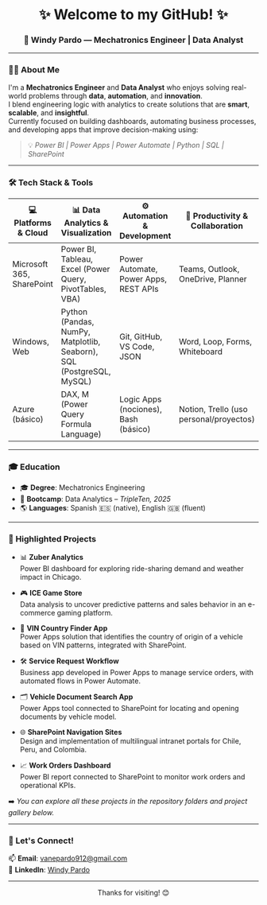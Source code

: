 <h1 align="center">✨ Welcome to my GitHub! ✨</h1>
<h3 align="center">🧠 Windy Pardo — Mechatronics Engineer | Data Analyst</h3>

---

### 👩‍💻 About Me

I'm a **Mechatronics Engineer** and **Data Analyst** who enjoys solving real-world problems through **data**, **automation**, and **innovation**.  
I blend engineering logic with analytics to create solutions that are **smart**, **scalable**, and **insightful**.  
Currently focused on building dashboards, automating business processes, and developing apps that improve decision-making using:

> 💡 _Power BI | Power Apps | Power Automate | Python | SQL | SharePoint_

---

### 🛠️ Tech Stack & Tools

| 💻 Platforms & Cloud         | 📊 Data Analytics & Visualization                            | ⚙️ Automation & Development           | 🧰 Productivity & Collaboration         | 🎤 Presentations & Reporting     |
|-----------------------------|---------------------------------------------------------------|---------------------------------------|-----------------------------------------|----------------------------------|
| Microsoft 365, SharePoint   | Power BI, Tableau, Excel (Power Query, PivotTables, VBA)     | Power Automate, Power Apps, REST APIs | Teams, Outlook, OneDrive, Planner       | PowerPoint, Canva, Sway          |
| Windows, Web                | Python (Pandas, NumPy, Matplotlib, Seaborn), SQL (PostgreSQL, MySQL) | Git, GitHub, VS Code, JSON           | Word, Loop, Forms, Whiteboard           | Excel Dashboards, Power BI Reports |
| Azure (básico)              | DAX, M (Power Query Formula Language)                         | Logic Apps (nociones), Bash (básico) | Notion, Trello (uso personal/proyectos) | Loom (grabación y explicación)   |

---

### 🎓 Education

- 🎓 **Degree**: Mechatronics Engineering  
- 🧠 **Bootcamp**: Data Analytics – _TripleTen, 2025_  
- 🌎 **Languages**: Spanish 🇪🇸 (native), English 🇬🇧 (fluent)

---

### 📌 Highlighted Projects

- 📊 **Zuber Analytics**  
  Power BI dashboard for exploring ride-sharing demand and weather impact in Chicago.

- 🎮 **ICE Game Store**  
  Data analysis to uncover predictive patterns and sales behavior in an e-commerce gaming platform.

- 🚗 **VIN Country Finder App**  
  Power Apps solution that identifies the country of origin of a vehicle based on VIN patterns, integrated with SharePoint.

- 🛠️ **Service Request Workflow**  
  Business app developed in Power Apps to manage service orders, with automated flows in Power Automate.

- 🗂️ **Vehicle Document Search App**  
  Power Apps tool connected to SharePoint for locating and opening documents by vehicle model.

- 🌐 **SharePoint Navigation Sites**  
  Design and implementation of multilingual intranet portals for Chile, Peru, and Colombia.

- 📈 **Work Orders Dashboard**  
  Power BI report connected to SharePoint to monitor work orders and operational KPIs.

➡️ *You can explore all these projects in the repository folders and project gallery below.*

---

### 🤝 Let's Connect!

📫 **Email**: vanepardo912@gmail.com  
💼 **LinkedIn**: [Windy Pardo](https://www.linkedin.com/in/windy-vanesa-pardo)

---

<p align="center">Thanks for visiting! 😊</p>
